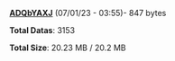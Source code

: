 [**ADQbYAXJ**](/data/ADQbYAXJ.txt) (07/01/23 - 03:55)- 847 bytes

**Total Datas**: 3153

**Total Size**: 20.23 MB / 20.2 MB